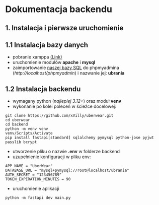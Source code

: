 # Dokumentacja backendu
## 1. Instalacja i pierwsze uruchomienie
## 1.1 Instalacja bazy danych
- pobranie xamppa [(Link)](https://www.apachefriends.org/pl/index.html) 
- uruchomienie modułów **apache** i **mysql**  
- zaimportowanie [naszej bazy SQL](https://github.com/Bosok-maker/GigaProjekt) do phpmyadmina (*http://localhost/phpmyadmin*) i nazwanie jej: **ubrania**
## 1.2 Instalacja backendu
- wymagany python (*najlepiej 3.12+*) oraz moduł **venv**
- wykonanie po kolei poleceń w ścieżce docelowej:
```shell
git clone https://github.com/xVilly/uberwear.git
cd uberwear
cd backend
python -m venv venv
venv/Scripts/Activate
pip install fastapi[standard] sqlalchemy pymysql python-jose pyjwt passlib bcrypt
```
- utworzenie pliku o nazwie **.env** w folderze backend
- uzupełnienie konfiguracji w pliku env:
```env
APP_NAME = "UberWear"
DATABASE_URL = "mysql+pymysql://root@localhost/ubrania"
AUTH_SECRET = "123456789"
TOKEN_EXPIRATION_MINUTES = 90
```
- uruchomienie aplikacji
```shell
python -m fastapi dev main.py
```
